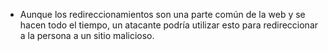 - Aunque los redireccionamientos son una parte común de la web y se hacen todo el tiempo, un atacante podría utilizar esto para redireccionar a la persona a un sitio malicioso.